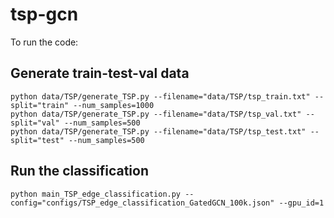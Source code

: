 # tsp-gcn

To run the code:

## Generate train-test-val data
```
python data/TSP/generate_TSP.py --filename="data/TSP/tsp_train.txt" --split="train" --num_samples=1000
python data/TSP/generate_TSP.py --filename="data/TSP/tsp_val.txt" --split="val" --num_samples=500
python data/TSP/generate_TSP.py --filename="data/TSP/tsp_test.txt" --split="test" --num_samples=500
```

## Run the classification
```
python main_TSP_edge_classification.py --config="configs/TSP_edge_classification_GatedGCN_100k.json" --gpu_id=1
```
